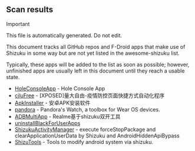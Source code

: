 ## Scan results
> [!IMPORTANT]
> This file is automatically generated. Do not edit.

This document tracks all GitHub repos and F-Droid apps that make use of Shizuku in some way but are not yet listed in the awesome-shizuku list.

Typically, these apps will be added to the list as soon as possible; however, unfinished apps are usually left in this document until they reach a usable state.

 * [HoleConsoleApp](https://github.com/zmide/HoleConsoleApp) - Hole Console App
 * [cjluFree](https://github.com/zxy19/cjluFree) - [XPOSED]量大自由-疫情防控页面快捷方式自动化程序
 * [ApkInstaller](https://github.com/Tokyonth/ApkInstaller) - 安卓APK安装软件
 * [pandora](https://github.com/maisymoe/pandora) - Pandora's Watch, a toolbox for Wear OS devices.
 * [ADBMultiApp](https://github.com/Mobsama/ADBMultiApp) - Realme基于shizuku双开工具
 * [uninstallBlackForUserApps](https://github.com/sbmatch/uninstallBlackForUserApps)
 * [ShizukuActivityManager](https://github.com/kzaemrio/ShizukuActivityManager) - execute forceStopPackage and clearApplicationUserData by Shizuku and AndroidHiddenApiBypass
 * [ShizuTools](https://github.com/legendsayantan/ShizuTools) - Tools to modify android system via shizuku.
